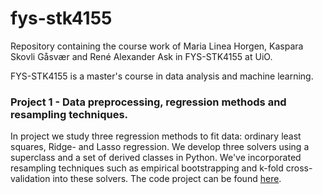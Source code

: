 # fys-stk4155
Repository containing the course work of Maria Linea Horgen, Kaspara Skovli Gåsvær and René Alexander Ask in FYS-STK4155 at UiO.

FYS-STK4155 is a master's course in data analysis and machine learning.


### Project 1 - Data preprocessing, regression methods and resampling techniques.

In project we study three regression methods to fit data: ordinary least squares, Ridge- and Lasso regression.
We develop three solvers using a superclass and a set of derived classes in Python. We've incorporated resampling techniques such as empirical bootstrapping and k-fold cross-validation into these solvers. The code project can be found [here](https://github.com/reneaas/fys-stk4155/tree/master/project1). 
